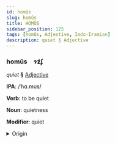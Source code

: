 ```yaml
---
id: homûs
slug: homûs
title: HOMÛS
sidebar_position: 125
tags: [homûs, Adjective, Indo-Iranian]
description: quiet § Adjective
---
```


### homûs&emsp;<span kind="abugida">ɂƶ́ʄ</span>

*quiet* **§** [Adjective](../../tags/Adjective)

**IPA**: /ˈhɑ.mus/

**Verb**: to be quiet

**Noun**: quietness

**Modifier**: quiet

<details>
    <summary>Origin</summary>
    Persian خَاموش xâmuš [xɒː.múːʃ]<br/>
    <em>Indo-Iranian Language Family</em>
</details>